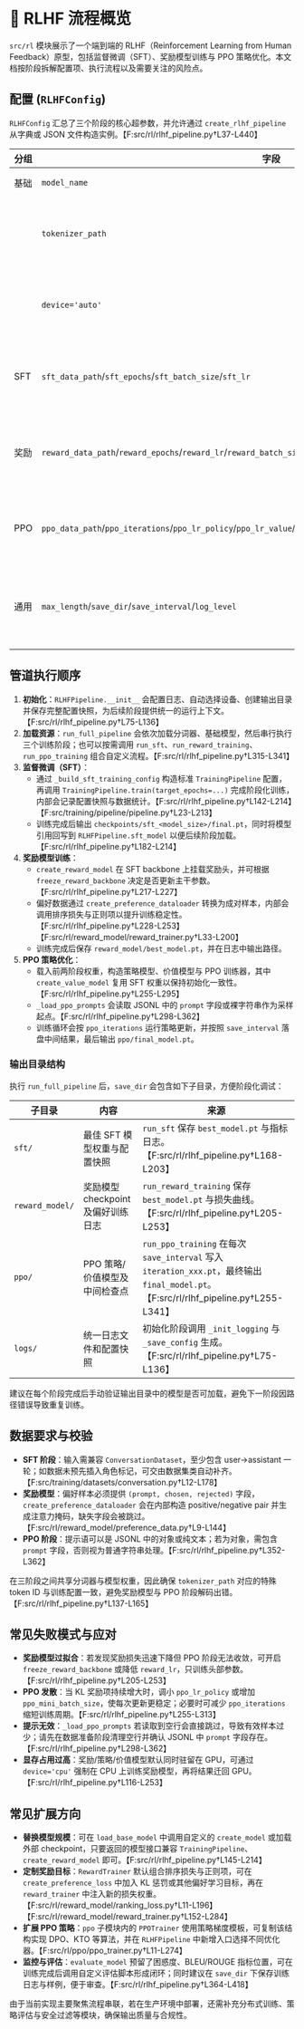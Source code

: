 # 🤝 RLHF 流程概览

`src/rl` 模块展示了一个端到端的 RLHF（Reinforcement Learning from Human Feedback）原型，包括监督微调（SFT）、奖励模型训练与 PPO 策略优化。本文档按阶段拆解配置项、执行流程以及需要关注的风险点。

## 配置 (`RLHFConfig`)

`RLHFConfig` 汇总了三个阶段的核心超参数，并允许通过 `create_rlhf_pipeline` 从字典或 JSON 文件构造实例。【F:src/rl/rlhf_pipeline.py†L37-L440】

| 分组 | 字段 | 说明 |
| ---- | ---- | ---- |
| 基础 | `model_name` | 用于记录当前实验使用的基座模型名称，配合日志输出 | 
|      | `tokenizer_path` | 序列化分词器路径，`load_tokenizer` 会直接反序列化并在后续阶段复用。【F:src/rl/rlhf_pipeline.py†L137-L144】 |
|      | `device='auto'` | 自动检测 CUDA/MPS/CPU 并记录日志，确保三阶段在同一设备上运行。【F:src/rl/rlhf_pipeline.py†L116-L129】 |
| SFT  | `sft_data_path`/`sft_epochs`/`sft_batch_size`/`sft_lr` | 控制监督微调的数据源、轮次与学习率；`run_sft` 会读取这些参数构造 DataLoader 与训练器。【F:src/rl/rlhf_pipeline.py†L168-L203】 |
| 奖励 | `reward_data_path`/`reward_epochs`/`reward_lr`/`reward_batch_size`/`freeze_reward_backbone` | 定义偏好数据与奖励头训练策略；`freeze_reward_backbone=True` 时会冻结语言模型主干，仅更新奖励头。【F:src/rl/rlhf_pipeline.py†L205-L253】 |
| PPO | `ppo_data_path`/`ppo_iterations`/`ppo_lr_policy`/`ppo_lr_value`/`ppo_batch_size`/`ppo_mini_batch_size`/`ppo_epochs` | 控制策略优化的迭代次数、学习率与 mini-batch 划分，确保采样与更新步数平衡。【F:src/rl/rlhf_pipeline.py†L255-L313】 |
| 通用 | `max_length`/`save_dir`/`save_interval`/`log_level` | 限制序列最大长度、保存阶段产物并配置日志等级；初始化时会将配置写入 `save_dir/config.json` 便于复现。【F:src/rl/rlhf_pipeline.py†L87-L136】 |

## 管道执行顺序

1. **初始化**：`RLHFPipeline.__init__` 会配置日志、自动选择设备、创建输出目录并保存完整配置快照，为后续阶段提供统一的运行上下文。【F:src/rl/rlhf_pipeline.py†L75-L136】
2. **加载资源**：`run_full_pipeline` 会依次加载分词器、基础模型，然后串行执行三个训练阶段；也可以按需调用 `run_sft`、`run_reward_training`、`run_ppo_training` 组合自定义流程。【F:src/rl/rlhf_pipeline.py†L315-L341】
3. **监督微调（SFT）**：
   - 通过 `_build_sft_training_config` 构造标准 `TrainingPipeline` 配置，再调用 `TrainingPipeline.train(target_epochs=...)` 完成阶段化训练，内部会记录配置快照与数据统计。【F:src/rl/rlhf_pipeline.py†L142-L214】【F:src/training/pipeline/pipeline.py†L23-L213】
   - 训练完成后输出 `checkpoints/sft_<model_size>/final.pt`，同时将模型引用回写到 `RLHFPipeline.sft_model` 以便后续阶段加载。【F:src/rl/rlhf_pipeline.py†L182-L214】
4. **奖励模型训练**：
   - `create_reward_model` 在 SFT backbone 上挂载奖励头，并可根据 `freeze_reward_backbone` 决定是否更新主干参数。【F:src/rl/rlhf_pipeline.py†L217-L227】
   - 偏好数据通过 `create_preference_dataloader` 转换为成对样本，内部会调用排序损失与正则项以提升训练稳定性。【F:src/rl/rlhf_pipeline.py†L228-L253】【F:src/rl/reward_model/reward_trainer.py†L33-L200】
   - 训练完成后保存 `reward_model/best_model.pt`，并在日志中输出路径。
5. **PPO 策略优化**：
   - 载入前两阶段权重，构造策略模型、价值模型与 PPO 训练器，其中 `create_value_model` 复用 SFT 权重以保持初始化一致性。【F:src/rl/rlhf_pipeline.py†L255-L295】
   - `_load_ppo_prompts` 会读取 JSONL 中的 `prompt` 字段或裸字符串作为采样起点。【F:src/rl/rlhf_pipeline.py†L298-L362】
   - 训练循环会按 `ppo_iterations` 运行策略更新，并按照 `save_interval` 落盘中间结果，最后输出 `ppo/final_model.pt`。

### 输出目录结构

执行 `run_full_pipeline` 后，`save_dir` 会包含如下子目录，方便阶段化调试：

| 子目录 | 内容 | 来源 |
| ------ | ---- | ---- |
| `sft/` | 最佳 SFT 模型权重与配置快照 | `run_sft` 保存 `best_model.pt` 与指标日志。【F:src/rl/rlhf_pipeline.py†L168-L203】 |
| `reward_model/` | 奖励模型 checkpoint 及偏好训练日志 | `run_reward_training` 保存 `best_model.pt` 与损失曲线。【F:src/rl/rlhf_pipeline.py†L205-L253】 |
| `ppo/` | PPO 策略/价值模型及中间检查点 | `run_ppo_training` 在每次 `save_interval` 写入 `iteration_xxx.pt`，最终输出 `final_model.pt`。【F:src/rl/rlhf_pipeline.py†L255-L341】 |
| `logs/` | 统一日志文件和配置快照 | 初始化阶段调用 `_init_logging` 与 `_save_config` 生成。【F:src/rl/rlhf_pipeline.py†L75-L136】 |

建议在每个阶段完成后手动验证输出目录中的模型是否可加载，避免下一阶段因路径错误导致重复训练。

## 数据要求与校验

- **SFT 阶段**：输入需兼容 `ConversationDataset`，至少包含 user→assistant 一轮；如数据未预先插入角色标记，可交由数据集类自动补齐。【F:src/training/datasets/conversation.py†L12-L178】
- **奖励模型**：偏好样本必须提供 `(prompt, chosen, rejected)` 字段，`create_preference_dataloader` 会在内部构造 positive/negative pair 并生成注意力掩码，缺失字段会被跳过。【F:src/rl/reward_model/preference_data.py†L9-L144】
- **PPO 阶段**：提示语可以是 JSONL 中的对象或纯文本；若为对象，需包含 `prompt` 字段，否则视为普通字符串处理。【F:src/rl/rlhf_pipeline.py†L352-L362】

在三阶段之间共享分词器与模型权重，因此确保 `tokenizer_path` 对应的特殊 token ID 与训练配置一致，避免奖励模型与 PPO 阶段解码出错。【F:src/rl/rlhf_pipeline.py†L137-L165】

## 常见失败模式与应对

- **奖励模型过拟合**：若发现奖励损失迅速下降但 PPO 阶段无法收敛，可开启 `freeze_reward_backbone` 或降低 `reward_lr`，只训练头部参数。【F:src/rl/rlhf_pipeline.py†L205-L253】
- **PPO 发散**：当 KL 奖励项持续增大时，调小 `ppo_lr_policy` 或增加 `ppo_mini_batch_size`，使每次更新更稳定；必要时可减少 `ppo_iterations` 缩短训练周期。【F:src/rl/rlhf_pipeline.py†L255-L313】
- **提示无效**：`_load_ppo_prompts` 若读取到空行会直接跳过，导致有效样本过少；请先在数据准备阶段清理空行并确认 JSONL 中 `prompt` 字段存在。【F:src/rl/rlhf_pipeline.py†L298-L362】
- **显存占用过高**：奖励/策略/价值模型默认同时驻留在 GPU，可通过 `device='cpu'` 强制在 CPU 上训练奖励模型，再将结果迁回 GPU。【F:src/rl/rlhf_pipeline.py†L116-L253】

## 常见扩展方向

- **替换模型规模**：可在 `load_base_model` 中调用自定义的 `create_model` 或加载外部 checkpoint，只要返回的模型接口兼容 `TrainingPipeline`、`create_reward_model` 即可。【F:src/rl/rlhf_pipeline.py†L145-L214】
- **定制奖励目标**：`RewardTrainer` 默认组合排序损失与正则项，可在 `create_preference_loss` 中加入 KL 惩罚或其他偏好学习目标，再在 `reward_trainer` 中注入新的损失权重。【F:src/rl/reward_model/ranking_loss.py†L11-L196】【F:src/rl/reward_model/reward_trainer.py†L152-L284】
- **扩展 PPO 策略**：`ppo` 子模块内的 `PPOTrainer` 使用策略梯度模板，可复制该结构实现 DPO、KTO 等算法，并在 `RLHFPipeline` 中新增入口选择不同优化器。【F:src/rl/ppo/ppo_trainer.py†L11-L274】
- **监控与评估**：`evaluate_model` 预留了困惑度、BLEU/ROUGE 指标位置，可在训练完成后调用自定义评估脚本形成闭环；同时建议在 `save_dir` 下保存训练日志与样例，便于审查。【F:src/rl/rlhf_pipeline.py†L364-L418】

由于当前实现主要聚焦流程串联，若在生产环境中部署，还需补充分布式训练、策略评估与安全过滤等模块，确保输出质量与合规性。
